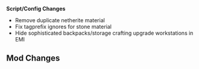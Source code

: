 **Script/Config Changes**
- Remove duplicate netherite material
- Fix tagprefix ignores for stone material
- Hide sophisticated backpacks/storage crafting upgrade workstations in EMI

**Mod Changes**
- 
